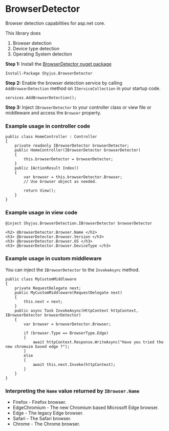 
# BrowserDetector

Browser detection capabilities for asp.net core.



This library does

1. Browser detection
2. Device type detection
3. Operating System detection

**Step 1:**
Install the [BrowserDetector nuget package](https://www.nuget.org/packages/Shyjus.BrowserDetector/)


````
Install-Package Shyjus.BrowserDetector
````

**Step 2:** Enable the browser detection service by calling `AddBrowserDetection` method on `IServiceCollection` in your startup code.

````
services.AddBrowserDetection();
````
**Step 3:** Inject `IBrowserDetector` to your controller class or view file or middleware and access the `Browser` property.

### Example usage in controller code

````
public class HomeController : Controller
{
    private readonly IBrowserDetector browserDetector;
    public HomeController(IBrowserDetector browserDetector)
    {
        this.browserDetector = browserDetector;
    }
    public IActionResult Index()
    {
        var browser = this.browserDetector.Browser;
        // Use browser object as needed.

        return View();
    }
}
````

### Example usage in view code

````
@inject Shyjus.BrowserDetection.IBrowserDetector browserDetector

<h2> @browserDetector.Browser.Name </h2>
<h3> @browserDetector.Browser.Version </h3>
<h3> @browserDetector.Browser.OS </h3>
<h3> @browserDetector.Browser.DeviceType </h3>

````

### Example usage in custom middleware

You can inject the `IBrowserDetector` to the `InvokeAsync` method.

````
public class MyCustomMiddleware
{
    private RequestDelegate next;
    public MyCustomMiddleware(RequestDelegate next)
    {
        this.next = next;
    }
    public async Task InvokeAsync(HttpContext httpContext, IBrowserDetector browserDetector)
    {
        var browser = browserDetector.Browser;

        if (browser.Type == BrowserType.Edge)
        {
            await httpContext.Response.WriteAsync("Have you tried the new chromuim based edge ?");
        }
        else
        {
            await this.next.Invoke(httpContext);
        }
    }
}
````

### Interpreting the `Name` value returned by `IBrowser.Name`

 * Firefox - Firefox browser.
 * EdgeChromium - The new Chromium based Microsoft Edge browser.
 * Edge - The legacy Edge browser.
 * Safari - The Safari browser.
 * Chrome - The Chrome browser.